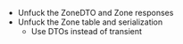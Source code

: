 - Unfuck the ZoneDTO and Zone responses
- Unfuck the Zone table and serialization
    - Use DTOs instead of transient